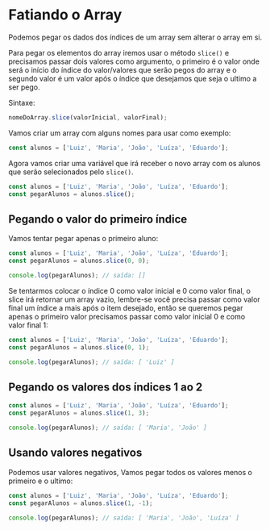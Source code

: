 # Fatiando o Array

Podemos pegar os dados dos índices de um array sem alterar o array em si.

Para pegar os elementos do array iremos usar o método `slice()` e precisamos passar dois valores como argumento, o primeiro é o valor onde será o início do índice do valor/valores que serão pegos do array e o segundo valor é um valor após o índice que desejamos que seja o ultimo a ser pego.

Sintaxe:

```js
nomeDoArray.slice(valorInicial, valorFinal);

```

Vamos criar um array com alguns nomes para usar como exemplo:

```js
const alunos = ['Luiz', 'Maria', 'João', 'Luíza', 'Eduardo'];
```

Agora vamos criar uma variável que irá receber o novo array com os alunos que serão selecionados pelo `slice()`.

```js
const alunos = ['Luiz', 'Maria', 'João', 'Luíza', 'Eduardo'];
const pegarAlunos = alunos.slice();
```

## Pegando o valor do primeiro índice

Vamos tentar pegar apenas o primeiro aluno:

```js
const alunos = ['Luiz', 'Maria', 'João', 'Luíza', 'Eduardo'];
const pegarAlunos = alunos.slice(0, 0);

console.log(pegarAlunos); // saída: []
```

Se tentarmos colocar o índice 0 como valor inicial e 0 como valor final, o slice irá retornar um array vazio, lembre-se você precisa passar como valor final um índice a mais após o item desejado, então se queremos pegar apenas o primeiro valor precisamos passar como valor inicial 0 e como valor final 1:

```js
const alunos = ['Luiz', 'Maria', 'João', 'Luíza', 'Eduardo'];
const pegarAlunos = alunos.slice(0, 1);

console.log(pegarAlunos); // saída: [ 'Luiz' ]
```

## Pegando os valores dos índices 1 ao 2

```js
const alunos = ['Luiz', 'Maria', 'João', 'Luíza', 'Eduardo'];
const pegarAlunos = alunos.slice(1, 3);

console.log(pegarAlunos); // saída: [ 'Maria', 'João' ]
```

## Usando valores negativos

Podemos usar valores negativos, Vamos pegar todos os valores menos o primeiro e o ultimo:

```js
const alunos = ['Luiz', 'Maria', 'João', 'Luíza', 'Eduardo'];
const pegarAlunos = alunos.slice(1, -1);

console.log(pegarAlunos); // saída: [ 'Maria', 'João', 'Luíza' ]
```
